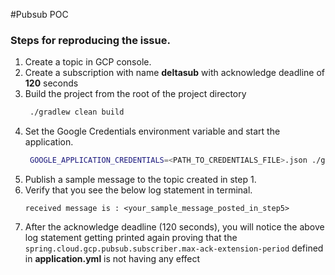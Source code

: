 #Pubsub POC

### Steps for reproducing the issue.
1. Create a topic in GCP console.
2. Create a subscription with name **deltasub** with acknowledge deadline of **120** seconds
3. Build the project from the root of the project directory
   ```sh
    ./gradlew clean build
    ```
4. Set the Google Credentials environment variable and start the application.
   ```sh
    GOOGLE_APPLICATION_CREDENTIALS=<PATH_TO_CREDENTIALS_FILE>.json ./gradlew bootRun
    ```
5. Publish a sample message to the topic created in step 1.
6. Verify that you see the below log statement in terminal.
    ```shell
    received message is : <your_sample_message_posted_in_step5>
    ```
7. After the acknowledge deadline (120 seconds), you will notice the above log statement getting printed again 
   proving that the ```spring.cloud.gcp.pubsub.subscriber.max-ack-extension-period``` defined in **application.yml** is
   not having any effect